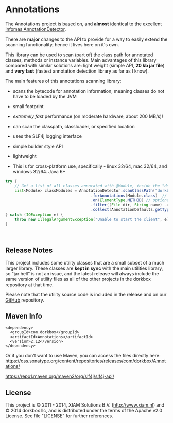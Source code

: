 Annotations
===========


The Annotations project is based on, and **almost** identical to the excellent [infomas AnnotationDetector](https://github.com/rmuller/infomas-asl).

There are **major** changes to the API to provide for a way to easily extend the scanning functionality, hence it lives here on it's own.  

This library can be used to scan (part of) the class path for annotated classes, methods or instance variables. Main advantages of this library compared with similar solutions are: light weight (simple API, **20 kb jar file**) and **very fast** (fastest annotation detection library as far as I know).

The main features of this annotations scanning library:  
- scans the bytecode for annotation information, meaning classes do not have to be loaded by the JVM
- small footprint
- *extremely fast* performance (on moderate hardware, about 200 MB/s)!
- can scan the classpath, classloader, or specified location
- uses the SLF4j logging interface
- simple builder style API
- lightweight

- This is for cross-platform use, specifically - linux 32/64, mac 32/64, and windows 32/64. Java 6+


``` java
try {
    // Get a list of all classes annotated with @Module, inside the "dorkbox.client" and "dorkbox.common" packages.
    List<Module> classModules = AnnotationDetector.scanClassPath("dorkbox.client", "dorkbox.common")
                                     .forAnnotations(Module.class)  // one or more annotations
                                     .on(ElementType.METHOD) // optional, default ElementType.TYPE. One ore more element types
                                     .filter((File dir, String name) -> !name.endsWith("Client.class")) // optional, default all *.class files
                                     .collect(AnnotationDefaults.getType);
} catch (IOException e) {
    throw new IllegalArgumentException("Unable to start the client", e);
}
```


&nbsp; 
&nbsp; 

Release Notes 
---------

This project includes some utility classes that are a small subset of a much larger library. These classes are **kept in sync** with the main utilities library, so "jar hell" is not an issue, and the latest release will always include the same version of utility files as all of the other projects in the dorkbox repository at that time. 
  
  Please note that the utility source code is included in the release and on our [GitHub](https://github.com/dorkbox/Utilities) repository.
  
  
Maven Info
---------
```
<dependency>
  <groupId>com.dorkbox</groupId>
  <artifactId>Annotations</artifactId>
  <version>2.12</version>
</dependency>
```

Or if you don't want to use Maven, you can access the files directly here:  
https://oss.sonatype.org/content/repositories/releases/com/dorkbox/Annotations/  


https://repo1.maven.org/maven2/org/slf4j/slf4j-api/


License
---------
This project is © 2011 - 2014, XIAM Solutions B.V. (http://www.xiam.nl) and © 2014 dorkbox llc, and is distributed under the terms of the Apache v2.0 License. See file "LICENSE" for further references.

